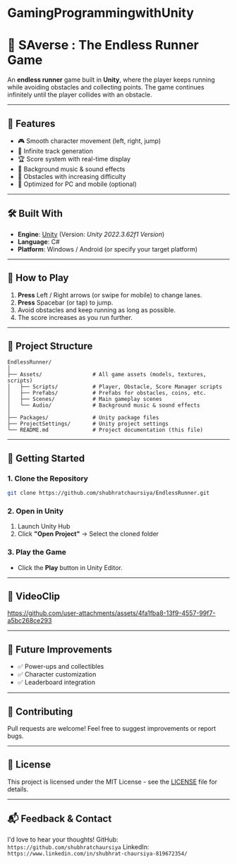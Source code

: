 # GamingProgrammingwithUnity

# 🏃 **SAverse : The Endless Runner Game**

An **endless runner** game built in **Unity**, where the player keeps running while avoiding obstacles and collecting points. The game continues infinitely until the player collides with an obstacle.

---

## 📌 **Features**

* 🎮 Smooth character movement (left, right, jump)
* 🔄 Infinite track generation
* 🏆 Score system with real-time display
* 🎵 Background music & sound effects
* 🚧 Obstacles with increasing difficulty
* 📱 Optimized for PC and mobile (optional)

---

## 🛠 **Built With**

* **Engine**: [Unity](https://unity.com/) (Version: *Unity 2022.3.62f1 Version*)
* **Language**: C#
* **Platform**: Windows / Android (or specify your target platform)

---

## 🎯 **How to Play**

1. **Press** Left / Right arrows (or swipe for mobile) to change lanes.
2. **Press** Spacebar (or tap) to jump.
3. Avoid obstacles and keep running as long as possible.
4. The score increases as you run further.

---

## 📂 **Project Structure**

```
EndlessRunner/
│
├── Assets/                # All game assets (models, textures, scripts)
│   ├── Scripts/           # Player, Obstacle, Score Manager scripts
│   ├── Prefabs/           # Prefabs for obstacles, coins, etc.
│   ├── Scenes/            # Main gameplay scenes
│   └── Audio/             # Background music & sound effects
│
├── Packages/              # Unity package files
├── ProjectSettings/       # Unity project settings
└── README.md              # Project documentation (this file)
```

---

## 🚀 **Getting Started**

### **1. Clone the Repository**

```bash
git clone https://github.com/shubhratchaursiya/EndlessRunner.git
```

### **2. Open in Unity**

1. Launch Unity Hub
2. Click **"Open Project"** → Select the cloned folder

### **3. Play the Game**

* Click the **Play** button in Unity Editor.
  
---

## 🎨 **VideoClip**




https://github.com/user-attachments/assets/4fa1fba8-13f9-4557-99f7-a5bc268ce293




---

## 🔮 **Future Improvements**

* ✅ Power-ups and collectibles
* ✅ Character customization
* ✅ Leaderboard integration

---

## 🤝 **Contributing**

Pull requests are welcome! Feel free to suggest improvements or report bugs.

---

## 📜 **License**

This project is licensed under the MIT License - see the [LICENSE](LICENSE) file for details.

---
## 📬 Feedback & Contact

I'd love to hear your thoughts!
GitHub: `https://github.com/shubhratchaursiya`
LinkedIn: `https://www.linkedin.com/in/shubhrat-chaursiya-819672354/`

```
